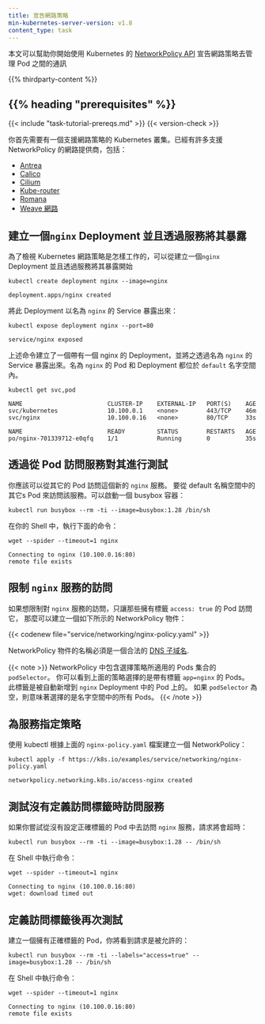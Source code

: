 ```yaml
---
title: 宣告網路策略
min-kubernetes-server-version: v1.8
content_type: task
---
```

<!--
reviewers:
- caseydavenport
- danwinship
title: Declare Network Policy
min-kubernetes-server-version: v1.8
content_type: task
-->

<!-- overview -->

<!--
This document helps you get started using the Kubernetes [NetworkPolicy API](/docs/concepts/services-networking/network-policies/) to declare network policies that govern how pods communicate with each other.
-->
本文可以幫助你開始使用 Kubernetes 的
[NetworkPolicy API](/zh-cn/docs/concepts/services-networking/network-policies/)
宣告網路策略去管理 Pod 之間的通訊

{{% thirdparty-content %}}

## {{% heading "prerequisites" %}}

{{< include "task-tutorial-prereqs.md" >}} {{< version-check >}}

<!--
Make sure you've configured a network provider with network policy support. There are a number of network providers that support NetworkPolicy, including:

* [Antrea](/docs/tasks/administer-cluster/network-policy-provider/antrea-network-policy/)
* [Calico](/docs/tasks/administer-cluster/network-policy-provider/calico-network-policy/)
* [Cilium](/docs/tasks/administer-cluster/network-policy-provider/cilium-network-policy/)
* [Kube-router](/docs/tasks/administer-cluster/network-policy-provider/kube-router-network-policy/)
* [Romana](/docs/tasks/administer-cluster/network-policy-provider/romana-network-policy/)
* [Weave Net](/docs/tasks/administer-cluster/network-policy-provider/weave-network-policy/)
-->
你首先需要有一個支援網路策略的 Kubernetes 叢集。已經有許多支援 NetworkPolicy 的網路提供商，包括：

* [Antrea](/zh-cn/docs/tasks/administer-cluster/network-policy-provider/antrea-network-policy/)
* [Calico](/zh-cn/docs/tasks/administer-cluster/network-policy-provider/calico-network-policy/)
* [Cilium](/zh-cn/docs/tasks/administer-cluster/network-policy-provider/cilium-network-policy/)
* [Kube-router](/zh-cn/docs/tasks/administer-cluster/network-policy-provider/kube-router-network-policy/)
* [Romana](/zh-cn/docs/tasks/administer-cluster/network-policy-provider/romana-network-policy/)
* [Weave 網路](/zh-cn/docs/tasks/administer-cluster/network-policy-provider/weave-network-policy/)

<!-- steps -->

<!--
## Create an `nginx` deployment and expose it via a service

To see how Kubernetes network policy works, start off by creating an `nginx` Deployment.
-->
## 建立一個`nginx` Deployment 並且透過服務將其暴露

為了檢視 Kubernetes 網路策略是怎樣工作的，可以從建立一個`nginx` Deployment 並且透過服務將其暴露開始

```shell
kubectl create deployment nginx --image=nginx
```

```none
deployment.apps/nginx created
```

<!--
Expose the Deployment through a Service called `nginx`.
-->
將此 Deployment 以名為 `nginx` 的 Service 暴露出來：

```shell
kubectl expose deployment nginx --port=80
```

```none
service/nginx exposed
```

<!--
The above commands create a Deployment with an nginx Pod and expose the Deployment through a Service named `nginx`. The `nginx` Pod and Deployment are found in the `default` namespace.
-->
上述命令建立了一個帶有一個 nginx 的 Deployment，並將之透過名為 `nginx` 的
Service 暴露出來。名為 `nginx` 的 Pod 和 Deployment 都位於 `default`
名字空間內。

```shell
kubectl get svc,pod
```
```none
NAME                        CLUSTER-IP    EXTERNAL-IP   PORT(S)    AGE
svc/kubernetes              10.100.0.1    <none>        443/TCP    46m
svc/nginx                   10.100.0.16   <none>        80/TCP     33s

NAME                        READY         STATUS        RESTARTS   AGE
po/nginx-701339712-e0qfq    1/1           Running       0          35s
```

<!--
## Test the service by accessing it from another Pod

You should be able to access the new `nginx` service from other Pods. To access the `nginx` Service from another Pod in the `default` namespace, start a busybox container:
-->
## 透過從 Pod 訪問服務對其進行測試

你應該可以從其它的 Pod 訪問這個新的 `nginx` 服務。
要從 default 名稱空間中的其它s Pod 來訪問該服務。可以啟動一個 busybox 容器：

```shell
kubectl run busybox --rm -ti --image=busybox:1.28 /bin/sh
```

<!--
In your shell, run the following command:
-->
在你的 Shell 中，執行下面的命令：

```shell
wget --spider --timeout=1 nginx
```

```none
Connecting to nginx (10.100.0.16:80)
remote file exists
```

<!--
## Limit access to the `nginx` service

To limit the access to the `nginx` service so that only Pods with the label `access: true` can query it, create a NetworkPolicy object as follows:
-->
## 限制 `nginx` 服務的訪問

如果想限制對 `nginx` 服務的訪問，只讓那些擁有標籤 `access: true` 的 Pod 訪問它，
那麼可以建立一個如下所示的 NetworkPolicy 物件：

{{< codenew file="service/networking/nginx-policy.yaml" >}}

<!--
The name of a NetworkPolicy object must be a valid
[DNS subdomain name](/docs/concepts/overview/working-with-objects/names#dns-subdomain-names).
-->
NetworkPolicy 物件的名稱必須是一個合法的
[DNS 子域名](/zh-cn/docs/concepts/overview/working-with-objects/names#dns-subdomain-names).

<!--
NetworkPolicy includes a `podSelector` which selects the grouping of Pods to which the policy applies. You can see this policy selects Pods with the label `app=nginx`. The label was automatically added to the Pod in the `nginx` Deployment. An empty `podSelector` selects all pods in the namespace.
-->
{{< note >}}
NetworkPolicy 中包含選擇策略所適用的 Pods 集合的 `podSelector`。
你可以看到上面的策略選擇的是帶有標籤 `app=nginx` 的 Pods。
此標籤是被自動新增到 `nginx` Deployment 中的 Pod 上的。
如果 `podSelector` 為空，則意味著選擇的是名字空間中的所有 Pods。
{{< /note >}}

<!--
## Assign the policy to the service

Use kubectl to create a NetworkPolicy from the above `nginx-policy.yaml` file:
-->
## 為服務指定策略

使用 kubectl 根據上面的 `nginx-policy.yaml` 檔案建立一個 NetworkPolicy：

```shell
kubectl apply -f https://k8s.io/examples/service/networking/nginx-policy.yaml
```
```none
networkpolicy.networking.k8s.io/access-nginx created
```

<!--
## Test access to the service when access label is not defined

When you attempt to access the `nginx` Service from a Pod without the correct labels, the request times out:
-->
## 測試沒有定義訪問標籤時訪問服務

如果你嘗試從沒有設定正確標籤的 Pod 中去訪問 `nginx` 服務，請求將會超時：

```shell
kubectl run busybox --rm -ti --image=busybox:1.28 -- /bin/sh
```

<!--
In your shell, run the command:
-->
在 Shell 中執行命令：

```shell
wget --spider --timeout=1 nginx
```

```none
Connecting to nginx (10.100.0.16:80)
wget: download timed out
```

<!--
## Define access label and test again

You can create a Pod with the correct labels to see that the request is allowed:
-->
## 定義訪問標籤後再次測試

建立一個擁有正確標籤的 Pod，你將看到請求是被允許的：

```shell
kubectl run busybox --rm -ti --labels="access=true" --image=busybox:1.28 -- /bin/sh
```
<!--
In your shell, run the command:
-->
在 Shell 中執行命令：

```shell
wget --spider --timeout=1 nginx
```

```none
Connecting to nginx (10.100.0.16:80)
remote file exists
```

